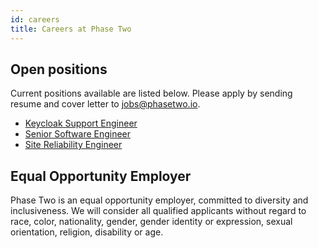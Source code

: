 ```yaml
---
id: careers
title: Careers at Phase Two
---
```


## Open positions

Current positions available are listed below. Please apply by sending resume and cover letter to jobs@phasetwo.io.

- [Keycloak Support Engineer](https://docs.google.com/document/d/1k5VCqW3UPbP5B2Q-91SxjKrchf3rF6hhb9a_NoccA20/edit?usp=sharing)
- [Senior Software Engineer](https://docs.google.com/document/d/1Sk9r8JcEVxcsbazNJVeKsRRKgVbNyz0l493kAk812JU/edit?usp=sharing)
- [Site Reliability Engineer](https://docs.google.com/document/d/1kS-3sCw_zz-LjISHW7z6IdeUKcVOXaheV6WSGZBNx9E/edit?usp=sharing)

## Equal Opportunity Employer

Phase Two is an equal opportunity employer, committed to diversity and inclusiveness. We will consider all qualified applicants without regard to race, color, nationality, gender, gender identity or expression, sexual orientation, religion, disability or age.


